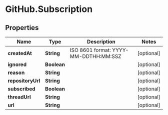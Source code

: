 # GitHub.Subscription

## Properties

Name | Type | Description | Notes
------------ | ------------- | ------------- | -------------
**createdAt** | **String** | ISO 8601 format: YYYY-MM-DDTHH:MM:SSZ | [optional] 
**ignored** | **Boolean** |  | [optional] 
**reason** | **String** |  | [optional] 
**repositoryUrl** | **String** |  | [optional] 
**subscribed** | **Boolean** |  | [optional] 
**threadUrl** | **String** |  | [optional] 
**url** | **String** |  | [optional] 



